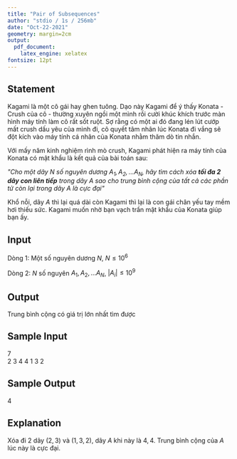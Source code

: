 ```yaml
---
title: "Pair of Subsequences"
author: "stdio / 1s / 256mb"
date: "Oct-22-2021"
geometry: margin=2cm
output: 
  pdf_document: 
    latex_engine: xelatex
fontsize: 12pt
---
```


## Statement

Kagami là một cô gái hay ghen tuông. Dạo này Kagami để ý thấy Konata - Crush của cô - thường xuyên ngồi một mình rồi cười khúc khích trước màn hình máy tính làm cô rất sốt ruột. Sợ rằng có một ai đó đang lén lút cướp mất crush dấu yêu của mình đi, cô quyết tâm nhân lúc Konata đi vắng sẽ đột kích vào máy tính cá nhân của Konata nhằm thăm dò tin nhắn.

Với mấy năm kinh nghiệm rình mò crush, Kagami phát hiện ra máy tính của Konata có mật khẩu là kết quả của bài toán sau:

*"Cho một dãy $N$ số nguyên dương $A_{1}, A_{2},... A_{N}$, hãy tìm cách xóa **tối đa 2 dãy con liên tiếp** trong dãy $A$ sao cho trung bình cộng của tất cả các phần tử còn lại trong dãy $A$ là cực đại"*

Khổ nỗi, dãy $A$ thì lại quá dài còn Kagami thì lại là con gái chân yếu tay mềm hơi thiếu sức. Kagami muốn nhờ bạn vạch trần mật khẩu của Konata giúp bạn ấy.

## Input

Dòng 1: Một số nguyên dương $N$, $N \leq 10^6$

Dòng 2: $N$ số nguyên $A_{1}, A_{2}, ... A_{N}$, $|A_{i}| \leq 10^9$

## Output

Trung bình cộng có giá trị lớn nhất tìm được

## Sample Input

7  
2 3 4 4 1 3 2

## Sample Output

4

## Explanation

Xóa đi 2 dãy ${(2, 3)}$ và ${(1, 3, 2)}$, dãy $A$ khi này là ${4, 4}$. Trung bình cộng của $A$ lúc này là cực đại.
